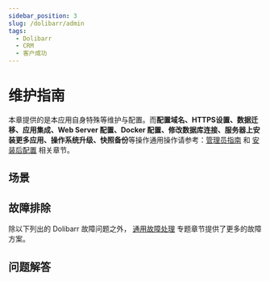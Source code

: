 ```yaml
---
sidebar_position: 3
slug: /dolibarr/admin
tags:
  - Dolibarr
  - CRM
  - 客户成功
---
```



# 维护指南

本章提供的是本应用自身特殊等维护与配置。而**配置域名、HTTPS设置、数据迁移、应用集成、Web Server 配置、Docker 配置、修改数据库连接、服务器上安装更多应用、操作系统升级、快照备份**等操作通用操作请参考：[管理员指南](../administrator) 和 [安装后配置](../install/setup/) 相关章节。

## 场景

## 故障排除

除以下列出的 Dolibarr 故障问题之外， [通用故障处理](../troubleshoot) 专题章节提供了更多的故障方案。


## 问题解答